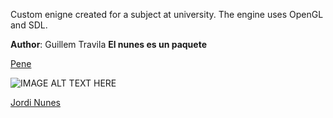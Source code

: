 
Custom enigne created for a subject at university. The engine uses OpenGL and SDL.

**Author**: Guillem Travila
**El nunes es un paquete**

[Pene](https://github.com/traguill)

![IMAGE ALT TEXT HERE](https://cdnb.artstation.com/p/assets/images/images/005/283/511/large/marti-pinos-melo-portrait-oni-4-4.jpg)

[Jordi Nunes](jnunes.md)


